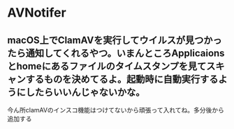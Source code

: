 # AVNotifer
## macOS上でClamAVを実行してウイルスが見つかったら通知してくれるやつ。いまんところApplicaionsとhomeにあるファイルのタイムスタンプを見てスキャンするものを決めてるよ。起動時に自動実行するようにしたらいいんじゃないかな。
今ん所clamAVのインスコ機能はつけてないから頑張って入れてね。多分後から追加する
